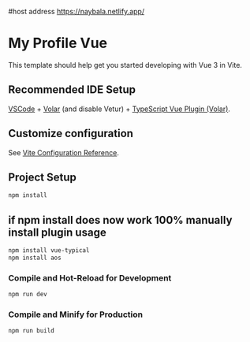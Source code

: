 #host address
https://naybala.netlify.app/

# My Profile Vue

This template should help get you started developing with Vue 3 in Vite.

## Recommended IDE Setup

[VSCode](https://code.visualstudio.com/) + [Volar](https://marketplace.visualstudio.com/items?itemName=johnsoncodehk.volar) (and disable Vetur) + [TypeScript Vue Plugin (Volar)](https://marketplace.visualstudio.com/items?itemName=johnsoncodehk.vscode-typescript-vue-plugin).

## Customize configuration

See [Vite Configuration Reference](https://vitejs.dev/config/).

## Project Setup

```sh
npm install
```

## if npm install does now work 100% manually install plugin usage

```sh
npm install vue-typical
npm install aos
```

### Compile and Hot-Reload for Development

```sh
npm run dev
```

### Compile and Minify for Production

```sh
npm run build
```
